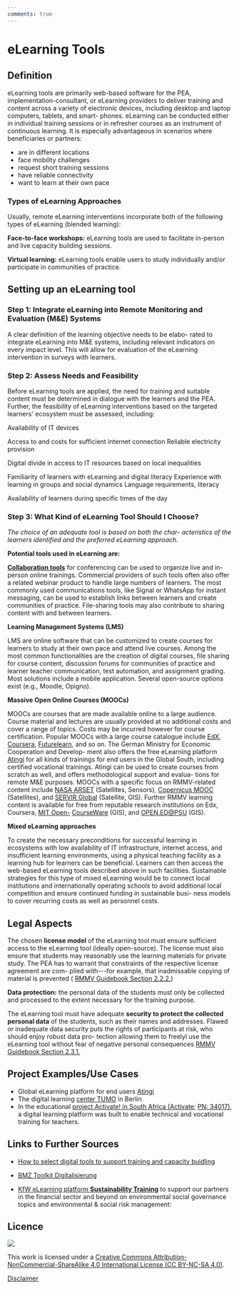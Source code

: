 ```yaml
---
comments: true
---
```


# eLearning Tools

## Definition

  eLearning tools are primarily web-based software for the PEA,
  implementation-consultant, or eLearning providers to deliver training
  and content across a variety of electronic devices, including desktop
  and laptop computers, tablets, and smart- phones. eLearning can be
  conducted either in individual training sessions or in refresher
  courses as an instrument of continuous learning. It is especially
  advantageous in scenarios where beneficiaries or partners:
 
- are in different locations 
- face mobility challenges
- request short training sessions 
- have reliable connectivity
- want to learn at their own pace

### Types of eLearning Approaches

  Usually, remote eLearning interventions incorporate both of the
  following types of eLearning (blended learning):
 
  **Face-to-face workshops:** eLearning tools are used to facilitate in-person and live capacity building sessions.
 
  **Virtual learning:** eLearning tools enable users to study individually and/or participate in communities of practice.

## Setting up an eLearning tool
### Step 1: Integrate eLearning into Remote Monitoring and Evaluation (M&E) Systems

  A clear definition of the learning objective needs to be elabo- rated
  to integrate eLearning into M&E systems, including relevant indicators
  on every impact level. This will allow for evaluation of the eLearning
  intervention in surveys with learners.

### Step 2: Assess Needs and Feasibility

  Before eLearning tools are applied, the need for training and suitable
  content must be determined in dialogue with the learners and the PEA.
  Further, the feasibility of eLearning interventions based on the
  targeted learners' ecosystem must be assessed, including:
 
  Availability of IT devices
 
  Access to and costs for sufficient internet connection Reliable
  electricity provision
 
  Digital divide in access to IT resources based on local inequalities
 
  Familiarity of learners with eLearning and digital literacy Experience
  with learning in groups and social dynamics Language requirements,
  literacy
 
  Availability of learners during specific times of the day

### Step 3: What Kind of eLearning Tool Should I Choose? 

*The choice of an adequate tool is based on both the char- acteristics of the learners identified and the preferred eLearning approach.*

  **Potential tools used in eLearning are:**
 
  **[Collaboration tools](collaboration.md)** for conferencing can be used to
  organize live and in-person online trainings. Commercial providers of
  such tools often also offer a related webinar product to handle large
  numbers of learners. The most commonly used communications tools, like
  Signal or WhatsApp for instant messaging, can be used to establish
  links between learners and create communities of practice.
  File-sharing tools may also contribute to sharing content with and
  between learners.

 **Learning Management Systems (LMS)**

  LMS are online software that can be customized to create courses for
  learners to study at their own pace and attend live courses. Among the
  most common functionalities are the creation of digital courses,
  file sharing for course content, discussion forums for communities of
  practice and learner teacher communication, test automation, and
  assignment grading. Most solutions include a mobile application.
  Several open-source options exist (e.g., Moodle, Opigno).

 **Massive Open Online Courses (MOOCs)**

  MOOCs are courses that are made available online to a large audience.
  Course material and lectures are usually provided at no additional
  costs and cover a range of topics. Costs may be incurred however for
  course certification. Popular MOOCs with a large course catalogue include [EdX](https://www.edx.org/),
[Coursera](https://www.coursera.org/learn/performance-assessment),
[Futurelearn](https://www.futurelearn.com/courses/ocean-science-in-action-addressing-marine-ecosystems-and-food-security-in-the-western-indian-ocean),
and so on. The German Ministry for Economic Cooperation and Develop- ment
  also offers the free eLearning platform
  [Atingi](https://www.atingi.org/) for all kinds of trainings for end
  users in the Global South, including certified vocational trainings.
  Atingi can be used to create courses from scratch as well, and offers
  methodological support and evalua- tions for remote M&E purposes.
  MOOCs with a specific focus on RMMV-related content include [NASA
  ARSET](https://appliedsciences.nasa.gov/what-we-do/capacity-building/arset)
  (Satellites, Sensors), [Copernicus
  MOOC](https://www.copernicus.eu/en/opportunities/education/copernicus-mooc)
  (Satellites), and [SERVIR
  Global](https://www.servirglobal.net/Training/) (Satellite, GIS).
  Further RMMV learning content is available for free from reputable
  research institutions on Edx, Coursera, [MIT
  Open-](https://ocw.mit.edu/search/?q=remote%20monitoring&t=Developmental%20Economics&t=Community%20Development&t=Global%20Poverty&t=International%20Development&t=Surveying)
  [CourseWare](https://ocw.mit.edu/search/?q=remote%20monitoring&t=Developmental%20Economics&t=Community%20Development&t=Global%20Poverty&t=International%20Development&t=Surveying)
  (GIS), and [OPEN.ED@PSU](https://roam.libraries.psu.edu/) (GIS).

 **Mixed eLearning approaches**

  To create the necessary preconditions for successful learning in
  ecosystems with low availability of IT infrastructure, internet
  access, and insufficient learning environments, using a physical
  teaching facility as a learning hub for learners can be beneficial.
  Learners can then access the web-based eLearning tools described above
  in such facilities. Sustainable strategies for this type of mixed
  eLearning would be to connect local institutions and internationally
  operating schools to avoid additional local competition and ensure
  continued funding in sustainable busi- ness models to cover recurring
  costs as well as personnel costs.

## Legal Aspects

  The chosen **license model** of the eLearning tool must ensure
  sufficient access to the eLearning tool (ideally open-source). The
  license must also ensure that students may reasonably use the learning
  materials for private study. The PEA has to warrant that constraints
  of the respective license agreement are com- plied with---for example,
  that inadmissable copying of material is prevented ( [RMMV Guidebook Section 2.2.2.](https://www.kfw-entwicklungsbank.de/Service/Publications-Videos/Publications-by-topic/Digitalisation/RMMV-Guidebook/))
 
  **Data protection:** the personal data of the students must only be
  collected and processed to the extent necessary for the training
  purpose.
 
  The eLearning tool must have adequate **security to protect the collected personal data** of the students, such as their names and
  addresses. Flawed or inadequate data security puts the rights of
  participants at risk, who should enjoy robust data pro- tection
  allowing them to freelyl use the eLearning tool without fear of
  negative personal consequences [RMMV Guidebook Section 2.3.1.](https://www.kfw-entwicklungsbank.de/Service/Publications-Videos/Publications-by-topic/Digitalisation/RMMV-Guidebook/)

## Project Examples/Use Cases

- Global eLearning platform for end users [Atingi](http://www.atingi.org/)
- The digital learning [center TUMO](https://www.kfw.de/stories/society/education/tumo-berlin/ ) in Berlin 
- In the educational [project Activate! in South Africa
  (Activate;](https://www.kfw-entwicklungsbank.de/ipfz/Projektdatenbank/FÃ¶rderung-der-beruflichen-Bildung-34017.htm)
  [PN:
  34017)](https://www.kfw-entwicklungsbank.de/ipfz/Projektdatenbank/FÃ¶rderung-der-beruflichen-Bildung-34017.htm),
  a digital learning platform was built to enable technical and
  vocational training for teachers.
 
## Links to Further Sources

- [How to select digital tools to support training and capacity buidling](https://digitalprinciples.org/resource/howto-select-tools-training-capacity/)
 
- [BMZ Toolkit Digitalisierung](https://toolkit-digitalisierung.de/app/uploads/2020/12/BMZ-Toolkit_Â­-Digitale-Bildung.pdf)
 
- [KfW eLearning platform **Sustainability Training**](https://kfwdeg.sustainability.training/ ) to support our
  partners in the financial sector and beyond on environmental social
  governance topics and environmental & social risk management:
 
 ## Licence
![](https://i.creativecommons.org/l/by-nc-sa/4.0/88x31.png)

This work is licensed under a [Creative Commons Attribution-NonCommercial-ShareAlike 4.0 International License (CC BY-NC-SA 4.0)](https://creativecommons.org/licenses/by-nc-sa/4.0/).

[Disclaimer](disclaimer.md)
